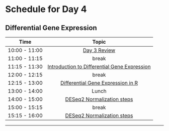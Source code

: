 # Schedule for Day 4

## Differential Gene Expression

| Time            |   Topic  |
|:------------------------:|:----------:|
| 10:00 - 11:00 | [Day 3 Review](lessons/Day3_review.md) |
| 11:00 - 11:15 | break |
| 11:15 - 11:30 | [Introduction to Differential Gene Expression](lessons/RNAseq_DGE.pdf) |
| 12:00 - 12:15 | break |
| 12:15 - 13:00 | [Differential Gene Expression in R](lessons/01_DGE.md) |
| 13:00 - 14:00 | Lunch |
| 14:00 - 15:00 | [DESeq2 Normalization steps](lessons/02_normalization.md) |
| 15:00 - 15:15 | break |
| 15:15 - 16:00 | [DESeq2 Normalization steps](lessons/02_normalization.md) |

---
